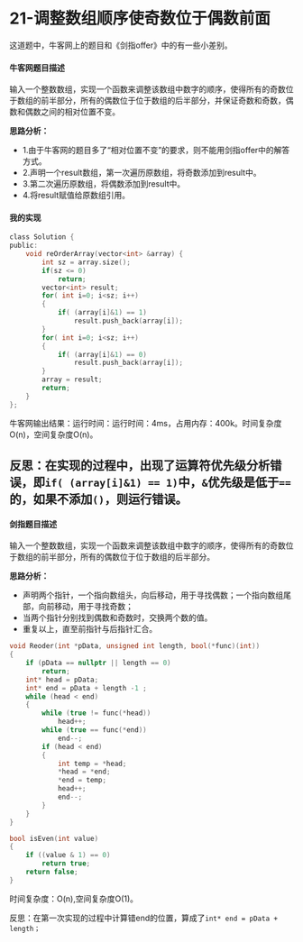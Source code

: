 # 21-调整数组顺序使奇数位于偶数前面

这道题中，牛客网上的题目和《剑指offer》中的有一些小差别。

#### 牛客网题目描述

输入一个整数数组，实现一个函数来调整该数组中数字的顺序，使得所有的奇数位于数组的前半部分，所有的偶数位于位于数组的后半部分，并保证奇数和奇数，偶数和偶数之间的相对位置不变。


**思路分析：**

-	1.由于牛客网的题目多了“相对位置不变”的要求，则不能用剑指offer中的解答方式。
-	2.声明一个result数组，第一次遍历原数组，将奇数添加到result中。
-	3.第二次遍历原数组，将偶数添加到result中。
-	4.将result赋值给原数组引用。

#### 我的实现

```c
class Solution {
public:
    void reOrderArray(vector<int> &array) {
        int sz = array.size();
        if(sz <= 0)
            return;
        vector<int> result;
        for( int i=0; i<sz; i++)
        {
            if( (array[i]&1) == 1)
                result.push_back(array[i]);
        }
        for( int i=0; i<sz; i++)
        {
            if( (array[i]&1) == 0)
                result.push_back(array[i]);
        }
        array = result;
        return;
    }
};
```

牛客网输出结果：运行时间：运行时间：4ms，占用内存：400k。时间复杂度O(n)，空间复杂度O(n)。

反思：在实现的过程中，出现了运算符优先级分析错误，即`if( (array[i]&1) == 1)`中，`&`优先级是低于`==`的，如果不添加`()`，则运行错误。
---

#### 剑指题目描述

输入一个整数数组，实现一个函数来调整该数组中数字的顺序，使得所有的奇数位于数组的前半部分，所有的偶数位于位于数组的后半部分。

**思路分析：**

-	声明两个指针，一个指向数组头，向后移动，用于寻找偶数；一个指向数组尾部，向前移动，用于寻找奇数；
-	当两个指针分别找到偶数和奇数时，交换两个数的值。
-	重复以上，直至前指针与后指针汇合。

```c
void Reoder(int *pData, unsigned int length, bool(*func)(int))
{
	if (pData == nullptr || length == 0)
		return;
	int* head = pData;
	int* end = pData + length -1 ;
	while (head < end)
	{
		while (true != func(*head))
			head++;
		while (true == func(*end))
			end--;
		if (head < end)
		{
			int temp = *head;
			*head = *end;
			*end = temp;
			head++;
			end--;
		}
	}
}

bool isEven(int value)
{
	if ((value & 1) == 0)
		return true;
	return false;
}
```

时间复杂度：O(n),空间复杂度O(1)。

反思：在第一次实现的过程中计算错end的位置，算成了`int* end = pData + length；`